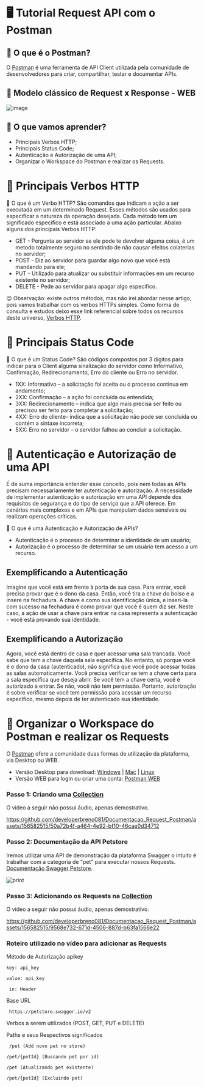 # 🖥 Tutorial Request API com o Postman
## 👀 O que é o Postman?
O [Postman](https://www.postman.com/) é uma ferramenta de API Client utilizada pela comunidade de desenvolvedores para criar, compartilhar, testar e documentar APIs.
## 🔎 Modelo clássico de Request x Response - WEB
![image](https://github.com/developerbreno081/Documentacao_Request_Postman/assets/156582515/88546c97-b930-43b8-8198-08402b5550b4)
## 🤔 O que vamos aprender?
* Principais Verbos HTTP;
* Principais Status Code;
* Autenticação e Autorização de uma API;
* Organizar o Workspace do Postman e realizar os Requests.
# 📌 Principais Verbos HTTP
👀 O que é um Verbo HTTP? 
São comandos que indicam a ação a ser executada em um determinado Request. Esses métodos são usados para especificar a natureza da operação desejada. Cada método tem um significado específico e está associado a uma ação particular. Abaixo alguns dos principais Verbos HTTP:
 * GET - Pergunta ao servidor se ele pode te devolver alguma coisa, é um metodo totalmente seguro no sentindo de não causar efeitos colaterias no servidor;
 * POST - Diz ao servidor para guardar algo novo que você está mandando para ele;
 * PUT - Utilizado para atualizar ou substituir informações em um recurso existente no servidor; 
 * DELETE - Pede ao servidor para apagar algo específico.

😉 Observação: existe outros métodos, mas não irei abordar nesse artigo, pois vamos trabalhar com os verbos HTTPs simples. Como forma de consulta e estudos deixo esse link referencial sobre todos os recursos deste universo, [Verbos HTTP](https://developer.mozilla.org/pt-BR/docs/Web/HTTP/Methods).

# 📌 Principais Status Code
👀 O que é um Status Code? 
São códigos compostos por 3 dígitos para indicar para o Client alguma sinalização do servidor como Informativo, Confirmação, Redirecionamento, Erro do cliente ou Erro no servidor.
* 1XX: Informativo – a solicitação foi aceita ou o processo continua em andamento;
* 2XX: Confirmação – a ação foi concluída ou entendida;
* 3XX: Redirecionamento – indica que algo mais precisa ser feito ou precisou ser feito para completar a solicitação;
* 4XX: Erro do cliente- indica que a solicitação não pode ser concluída ou contém a sintaxe incorreta;
* 5XX: Erro no servidor – o servidor falhou ao concluir a solicitação.
# 📌 Autenticação e Autorização de uma API
É de suma importância entender esse conceito, pois nem todas as APIs precisam necessariamente ter autenticação e autorização. A necessidade de implementar autenticação e autorização em uma API depende dos requisitos de segurança e do tipo de serviço que a API oferece. Em cenários mais complexos e em APIs que manipulam dados sensíveis ou realizam operações críticas.

👀 O que é uma Autenticação e Autorização de APIs? 
* Autenticação é o processo de determinar a identidade de um usuário;
* Autorização é o processo de determinar se um usuário tem acesso a um recurso.
## Exemplificando a Autenticação
Imagine que você está em frente à porta de sua casa. Para entrar, você precisa provar que é o dono da casa. Então, você tira a chave do bolso e a insere na fechadura. A chave é como sua identificação única, e inseri-la com sucesso na fechadura é como provar que você é quem diz ser. Neste caso, a ação de usar a chave para entrar na casa representa a autenticação - você está provando sua identidade.
## Exemplificando a Autorização
Agora, você está dentro de casa e quer acessar uma sala trancada. Você sabe que tem a chave daquela sala específica. No entanto, só porque você é o dono da casa (autenticado), não significa que você pode acessar todas as salas automaticamente. Você precisa verificar se tem a chave certa para a sala específica que deseja abrir. Se você tem a chave certa, você é autorizado a entrar. Se não, você não tem permissão. Portanto, autorização é sobre verificar se você tem permissão para acessar um recurso específico, mesmo depois de ter autenticado sua identidade.
# 📌 Organizar o Workspace do Postman e realizar os Requests
O [Postman](https://www.postman.com/) ofere a comunidade duas formas de utilização da plataforma, via Desktop ou WEB.
* Versão Desktop para download: [Windows](https://www.postman.com/downloads/?utm_source=postman-home) | [Mac](https://www.postman.com/downloads/?utm_source=postman-home) | [Linux](https://www.postman.com/downloads/?utm_source=postman-home)
* Versão WEB para login ou criar uma conta: [Postman WEB](https://identity.getpostman.com/login)

### Passo 1: Criando uma [Collection](https://www.postman.com/collection/)
O vídeo a seguir não possui áudio, apenas demostrativo.

https://github.com/developerbreno081/Documentacao_Request_Postman/assets/156582515/50a72b4f-a464-4e92-bf10-46cae0d34712

### Passo 2: Documentação da API Petstore
Iremos utilizar uma API de demonstração da plataforma Swagger o intuito é trabalhar com a categoria de "pet"
para executar nossos Requests. [Documentação Swagger Petstore](https://editor.swagger.io/?url=https://petstore.swagger.io/v2/swagger.yaml).

![print](https://github.com/developerbreno081/Documentacao_Request_Postman/assets/156582515/ab17953c-41c7-4f76-a7b4-a4d7b32381d4)

### Passo 3: Adicionando os Requests na [Collection](https://www.postman.com/collection/)
O vídeo a seguir não possui áudio, apenas demostrativo.

https://github.com/developerbreno081/Documentacao_Request_Postman/assets/156582515/9568e732-671d-4506-887d-b63fa1566e22

### Roteiro utilizado no vídeo para adicionar as Requests

Método de Autorização apikey

```
key: api_key
```
```
value: api_key
```
```
 in: Header
```

Base URL 

```
 https://petstore.swagger.io/v2
```
Verbos a serem utilizados (POST, GET, PUT e DELETE)  

Paths e seus Respectivos significados
```
 /pet (Add novo pet no store)
```
```
/pet/{petId} (Buscando pet por id)
```
```
/pet (Atualizando pet existente)
```
```
/pet/{petId} (Excluindo pet)
```









